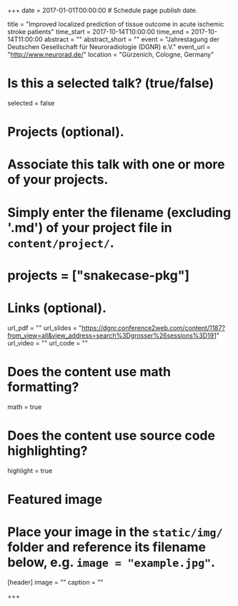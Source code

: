 +++
date = 2017-01-01T00:00:00  # Schedule page publish date.

title = "Improved localized prediction of tissue outcome in acute ischemic stroke patients"
time_start = 2017-10-14T10:00:00
time_end = 2017-10-14T11:00:00
abstract = ""
abstract_short = ""
event = "Jahrestagung der Deutschen Gesellschaft für Neuroradiologie (DGNR) e.V."
event_url = "http://www.neurorad.de/"
location = "Gürzenich, Cologne, Germany"

# Is this a selected talk? (true/false)
selected = false

# Projects (optional).
#   Associate this talk with one or more of your projects.
#   Simply enter the filename (excluding '.md') of your project file in `content/project/`.
# projects = ["snakecase-pkg"]

# Links (optional).
url_pdf = ""
url_slides = "https://dgnr.conference2web.com/content/1187?from_view=all&view_address=search%3Dgrosser%26sessions%3D191"
url_video = ""
url_code = ""

# Does the content use math formatting?
math = true

# Does the content use source code highlighting?
highlight = true

# Featured image
# Place your image in the `static/img/` folder and reference its filename below, e.g. `image = "example.jpg"`.
[header]
image = ""
caption = ""

+++

<!--
Embed your slides or video here using [shortcodes](https://sourcethemes.com/academic/post/writing-markdown-latex/). Further details can easily be added using *Markdown* and $\rm \LaTeX$ math code.
-->